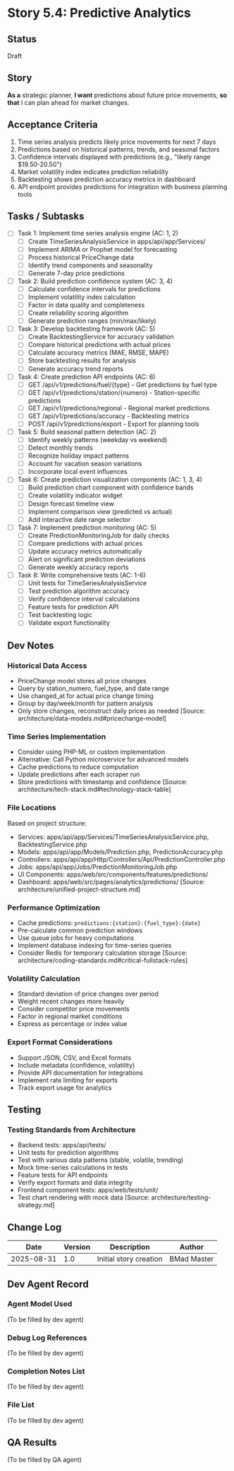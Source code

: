 # Story 5.4: Predictive Analytics

## Status

Draft

## Story

**As a** strategic planner,
**I want** predictions about future price movements,
**so that** I can plan ahead for market changes.

## Acceptance Criteria

1. Time series analysis predicts likely price movements for next 7 days
2. Predictions based on historical patterns, trends, and seasonal factors
3. Confidence intervals displayed with predictions (e.g., "likely range $19.50-20.50")
4. Market volatility index indicates prediction reliability
5. Backtesting shows prediction accuracy metrics in dashboard
6. API endpoint provides predictions for integration with business planning tools

## Tasks / Subtasks

- [ ] Task 1: Implement time series analysis engine (AC: 1, 2)
  - [ ] Create TimeSeriesAnalysisService in apps/api/app/Services/
  - [ ] Implement ARIMA or Prophet model for forecasting
  - [ ] Process historical PriceChange data
  - [ ] Identify trend components and seasonality
  - [ ] Generate 7-day price predictions

- [ ] Task 2: Build prediction confidence system (AC: 3, 4)
  - [ ] Calculate confidence intervals for predictions
  - [ ] Implement volatility index calculation
  - [ ] Factor in data quality and completeness
  - [ ] Create reliability scoring algorithm
  - [ ] Generate prediction ranges (min/max/likely)

- [ ] Task 3: Develop backtesting framework (AC: 5)
  - [ ] Create BacktestingService for accuracy validation
  - [ ] Compare historical predictions with actual prices
  - [ ] Calculate accuracy metrics (MAE, RMSE, MAPE)
  - [ ] Store backtesting results for analysis
  - [ ] Generate accuracy trend reports

- [ ] Task 4: Create prediction API endpoints (AC: 6)
  - [ ] GET /api/v1/predictions/fuel/{type} - Get predictions by fuel type
  - [ ] GET /api/v1/predictions/station/{numero} - Station-specific predictions
  - [ ] GET /api/v1/predictions/regional - Regional market predictions
  - [ ] GET /api/v1/predictions/accuracy - Backtesting metrics
  - [ ] POST /api/v1/predictions/export - Export for planning tools

- [ ] Task 5: Build seasonal pattern detection (AC: 2)
  - [ ] Identify weekly patterns (weekday vs weekend)
  - [ ] Detect monthly trends
  - [ ] Recognize holiday impact patterns
  - [ ] Account for vacation season variations
  - [ ] Incorporate local event influences

- [ ] Task 6: Create prediction visualization components (AC: 1, 3, 4)
  - [ ] Build prediction chart component with confidence bands
  - [ ] Create volatility indicator widget
  - [ ] Design forecast timeline view
  - [ ] Implement comparison view (predicted vs actual)
  - [ ] Add interactive date range selector

- [ ] Task 7: Implement prediction monitoring (AC: 5)
  - [ ] Create PredictionMonitoringJob for daily checks
  - [ ] Compare predictions with actual prices
  - [ ] Update accuracy metrics automatically
  - [ ] Alert on significant prediction deviations
  - [ ] Generate weekly accuracy reports

- [ ] Task 8: Write comprehensive tests (AC: 1-6)
  - [ ] Unit tests for TimeSeriesAnalysisService
  - [ ] Test prediction algorithm accuracy
  - [ ] Verify confidence interval calculations
  - [ ] Feature tests for prediction API
  - [ ] Test backtesting logic
  - [ ] Validate export functionality

## Dev Notes

### Historical Data Access

- PriceChange model stores all price changes
- Query by station_numero, fuel_type, and date range
- Use changed_at for actual price change timing
- Group by day/week/month for pattern analysis
- Only store changes, reconstruct daily prices as needed
  [Source: architecture/data-models.md#pricechange-model]

### Time Series Implementation

- Consider using PHP-ML or custom implementation
- Alternative: Call Python microservice for advanced models
- Cache predictions to reduce computation
- Update predictions after each scraper run
- Store predictions with timestamp and confidence
  [Source: architecture/tech-stack.md#technology-stack-table]

### File Locations

Based on project structure:

- Services: apps/api/app/Services/TimeSeriesAnalysisService.php, BacktestingService.php
- Models: apps/api/app/Models/Prediction.php, PredictionAccuracy.php
- Controllers: apps/api/app/Http/Controllers/Api/PredictionController.php
- Jobs: apps/api/app/Jobs/PredictionMonitoringJob.php
- UI Components: apps/web/src/components/features/predictions/
- Dashboard: apps/web/src/pages/analytics/predictions/
  [Source: architecture/unified-project-structure.md]

### Performance Optimization

- Cache predictions: `predictions:{station}:{fuel_type}:{date}`
- Pre-calculate common prediction windows
- Use queue jobs for heavy computations
- Implement database indexing for time-series queries
- Consider Redis for temporary calculation storage
  [Source: architecture/coding-standards.md#critical-fullstack-rules]

### Volatility Calculation

- Standard deviation of price changes over period
- Weight recent changes more heavily
- Consider competitor price movements
- Factor in regional market conditions
- Express as percentage or index value

### Export Format Considerations

- Support JSON, CSV, and Excel formats
- Include metadata (confidence, volatility)
- Provide API documentation for integrations
- Implement rate limiting for exports
- Track export usage for analytics

## Testing

### Testing Standards from Architecture

- Backend tests: apps/api/tests/
- Unit tests for prediction algorithms
- Test with various data patterns (stable, volatile, trending)
- Mock time-series calculations in tests
- Feature tests for API endpoints
- Verify export formats and data integrity
- Frontend component tests: apps/web/tests/unit/
- Test chart rendering with mock data
  [Source: architecture/testing-strategy.md]

## Change Log

| Date       | Version | Description            | Author      |
| ---------- | ------- | ---------------------- | ----------- |
| 2025-08-31 | 1.0     | Initial story creation | BMad Master |

## Dev Agent Record

### Agent Model Used

(To be filled by dev agent)

### Debug Log References

(To be filled by dev agent)

### Completion Notes List

(To be filled by dev agent)

### File List

(To be filled by dev agent)

## QA Results

(To be filled by QA agent)
